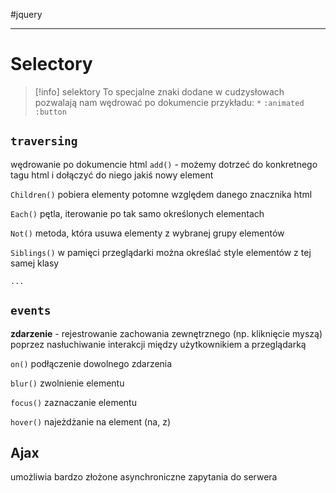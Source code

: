 #jquery 




---
# Selectory

>[!info] selektory
>To specjalne znaki dodane w cudzysłowach pozwalają  nam wędrować po dokumencie
>przykładu:
>`*`
>`:animated`
>`:button`


## `traversing`
wędrowanie po dokumencie html
`add()` - możemy dotrzeć do konkretnego tagu html i dołączyć do niego jakiś nowy element

`Children()` pobiera elementy potomne względem danego znacznika html

`Each()` pętla, iterowanie po tak samo określonych elementach

`Not()` metoda, która usuwa elementy z wybranej grupy elementów

`Siblings()` w pamięci przeglądarki można określać style elementów z tej samej klasy

`...` 

## `events`
**zdarzenie** - rejestrowanie zachowania zewnętrznego (np. kliknięcie myszą) poprzez nasłuchiwanie interakcji między użytkownikiem a przeglądarką


`on()` podłączenie dowolnego zdarzenia

`blur()` zwolnienie elementu

`focus()` zaznaczanie elementu

`hover()` najeżdżanie na element (na, z)

## Ajax
umożliwia bardzo złożone asynchroniczne zapytania do serwera





